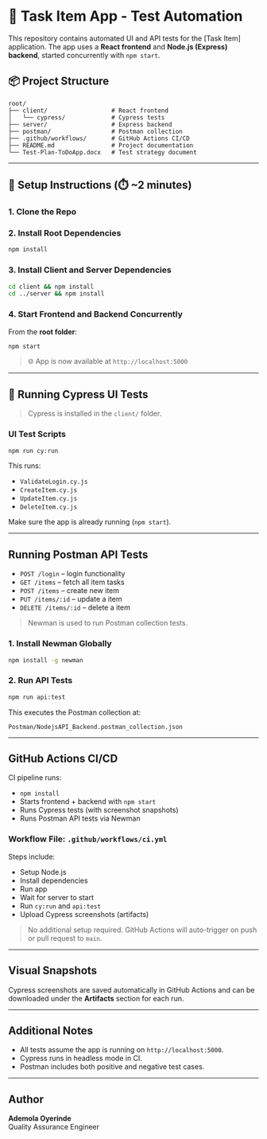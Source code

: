# 📝 Task Item App - Test Automation

This repository contains automated UI and API tests for the [Task Item] application. The app uses a **React frontend** and **Node.js (Express) backend**, started concurrently with `npm start`.

## 📦 Project Structure

```
root/
├── client/                  # React frontend
│   └── cypress/             # Cypress tests
├── server/                  # Express backend
├── postman/                 # Postman collection
├── .github/workflows/       # GitHub Actions CI/CD
├── README.md                # Project documentation
└── Test-Plan-ToDoApp.docx   # Test strategy document
```

---

## 🚀 Setup Instructions (⏱️ ~2 minutes)

### 1. Clone the Repo

### 2. Install Root Dependencies
```bash
npm install
```

### 3. Install Client and Server Dependencies
```bash
cd client && npm install
cd ../server && npm install
```

### 4. Start Frontend and Backend Concurrently
From the **root folder**:
```bash
npm start
```

> 🌐 App is now available at `http://localhost:5000`

---

## 🧪 Running Cypress UI Tests

> Cypress is installed in the `client/` folder.

### UI Test Scripts

```bash
npm run cy:run
```

This runs:
- `ValidateLogin.cy.js`
- `CreateItem.cy.js`
- `UpdateItem.cy.js`
- `DeleteItem.cy.js`

Make sure the app is already running (`npm start`).

---

##  Running Postman API Tests

- `POST /login` – login functionality
- `GET /items` – fetch all item tasks
- `POST /items` – create new item
- `PUT /items/:id` – update a item
- `DELETE /items/:id` – delete a item

> Newman is used to run Postman collection tests.

### 1. Install Newman Globally
```bash
npm install -g newman
```

### 2. Run API Tests
```bash
npm run api:test
```

This executes the Postman collection at:
```
Postman/NodejsAPI_Backend.postman_collection.json
```

---

## GitHub Actions CI/CD

CI pipeline runs:
- `npm install`
- Starts frontend + backend with `npm start`
- Runs Cypress tests (with screenshot snapshots)
- Runs Postman API tests via Newman

### Workflow File: `.github/workflows/ci.yml`

Steps include:
- Setup Node.js
- Install dependencies
- Run app
- Wait for server to start
- Run `cy:run` and `api:test`
- Upload Cypress screenshots (artifacts)

>  No additional setup required. GitHub Actions will auto-trigger on push or pull request to `main`.

---

## Visual Snapshots

Cypress screenshots are saved automatically in GitHub Actions and can be downloaded under the **Artifacts** section for each run.

---

## Additional Notes

- All tests assume the app is running on `http://localhost:5000`.
- Cypress runs in headless mode in CI.
- Postman includes both positive and negative test cases.

---

## Author

**Ademola Oyerinde**  
Quality Assurance Engineer  